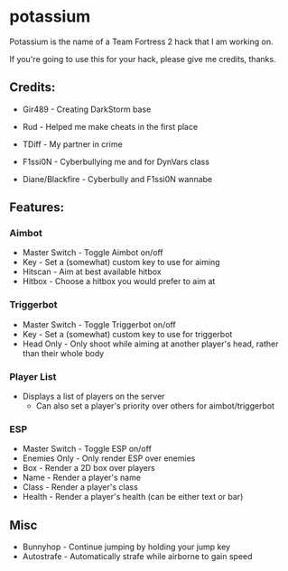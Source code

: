 # potassium

Potassium is the name of a Team Fortress 2 hack that I am working on.

If you're going to use this for your hack, please give me credits, thanks.

## Credits: 

* Gir489 - Creating DarkStorm base

* Rud - Helped me make cheats in the first place

* TDiff - My partner in crime

* F1ssi0N - Cyberbullying me and for DynVars class

* Diane/Blackfire - Cyberbully and F1ssi0N wannabe

## Features:

### Aimbot

* Master Switch - Toggle Aimbot on/off
* Key - Set a (somewhat) custom key to use for aiming
* Hitscan - Aim at best available hitbox
* Hitbox - Choose a hitbox you would prefer to aim at

### Triggerbot

* Master Switch - Toggle Triggerbot on/off
* Key - Set a (somewhat) custom key to use for triggerbot
* Head Only - Only shoot while aiming at another player's head, rather than their whole body

### Player List

* Displays a list of players on the server
  * Can also set a player's priority over others for aimbot/triggerbot

### ESP

* Master Switch - Toggle ESP on/off
* Enemies Only - Only render ESP over enemies
* Box - Render a 2D box over players
* Name - Render a player's name
* Class - Render a player's class
* Health - Render a player's health (can be either text or bar)

## Misc

* Bunnyhop - Continue jumping by holding your jump key
* Autostrafe - Automatically strafe while airborne to gain speed
